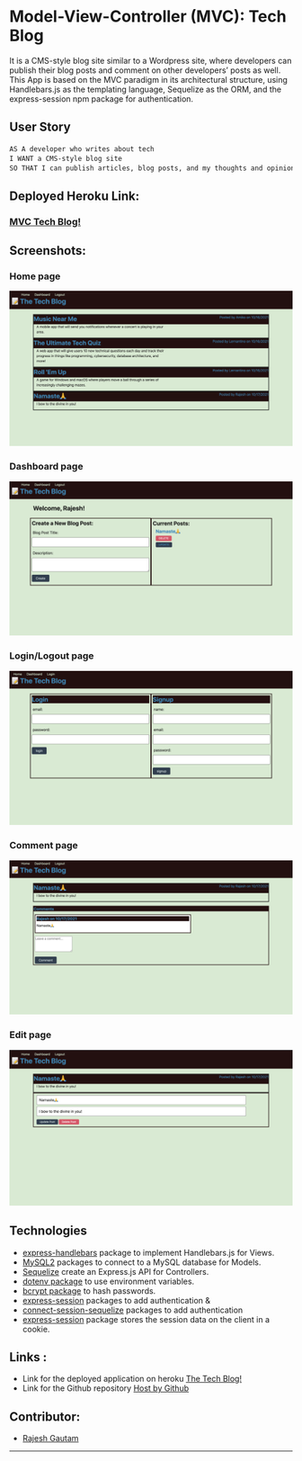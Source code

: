 # Model-View-Controller (MVC): Tech Blog

It is a CMS-style blog site similar to a Wordpress site, where developers can publish their blog posts and comment on other developers’ posts as well. This App is based on the MVC paradigm in its architectural structure, using Handlebars.js as the templating language, Sequelize as the ORM, and the express-session npm package for authentication.

## User Story

```md
AS A developer who writes about tech
I WANT a CMS-style blog site
SO THAT I can publish articles, blog posts, and my thoughts and opinions

```

## Deployed Heroku Link:
 ### [MVC Tech Blog!](https://safe-waters-62977.herokuapp.com)


## Screenshots:
  ### Home page
 ![](./Assets/homePage.png) 

 ### Dashboard page
 ![](./Assets/dashboardPage.png) 

 ### Login/Logout page
 ![](./Assets/loginPage.png) 

 ### Comment page
 ![](./Assets/commentPage.png) 

 ### Edit page
 ![](./Assets/editPage.png) 



## Technologies 
- [express-handlebars](https://www.npmjs.com/package/express-handlebars) package to implement Handlebars.js for Views.
- [MySQL2](https://www.npmjs.com/package/mysql2) packages to connect to a MySQL database for  Models.
- [Sequelize](https://www.npmjs.com/package/sequelize) create an Express.js API for Controllers.
- [dotenv package](https://www.npmjs.com/package/dotenv) to use environment variables.
- [bcrypt package](https://www.npmjs.com/package/bcrypt) to hash passwords.
- [express-session](https://www.npmjs.com/package/express-session) packages to add authentication &
- [connect-session-sequelize](https://www.npmjs.com/package/connect-session-sequelize) packages to add authentication
- [express-session](https://www.npmjs.com/package/express-session) package stores the session data on the client in a cookie. 




## Links :
* Link for the deployed application on heroku [The Tech Blog!](https://safe-waters-62977.herokuapp.com)
* Link for the Github repository [Host by Github](https://github.com/Rajesh295-dev/TheTechBlog)

## Contributor:

* [Rajesh Gautam](https://github.com/Rajesh295-dev)
---

